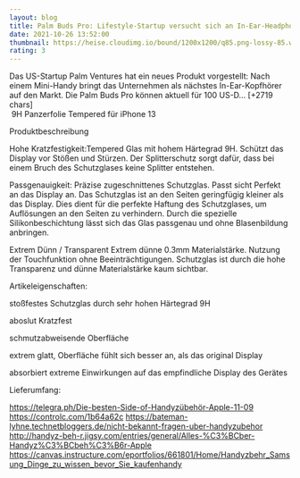 ```yaml
--- 
layout: blog
title: Palm Buds Pro: Lifestyle-Startup versucht sich an In-Ear-Headphones
date: 2021-10-26 13:52:00
thumbnail: https://heise.cloudimg.io/bound/1200x1200/q85.png-lossy-85.webp-lossy-85.foil1/_www-heise-de_/imgs/18/3/1/9/0/4/1/6/lighter-8b6afffb11e369fb.webp
rating: 3
---
```

Das US-Startup Palm Ventures hat ein neues Produkt vorgestellt: Nach einem Mini-Handy bringt das Unternehmen als nächstes In-Ear-Kopfhörer auf den Markt. Die Palm Buds Pro können aktuell für 100 US-D… [+2719 chars]</br>&nbsp;9H Panzerfolie Tempered für iPhone 13

Produktbeschreibung

Hohe Kratzfestigkeit:Tempered Glas mit hohem Härtegrad 9H. Schützt das Display vor Stößen und Stürzen.
Der Splitterschutz sorgt dafür, dass bei einem Bruch des Schutzglases keine Splitter entstehen.

Passgenauigkeit:
Präzise zugeschnittenes Schutzglas. Passt sicht Perfekt an das Display an.
Das Schutzglas ist an den Seiten geringfügig kleiner als das Display.
Dies dient für die perfekte Haftung des Schutzglases, um Auflösungen an den Seiten zu verhindern.
Durch die spezielle Silikonbeschichtung lässt sich das Glas passgenau und ohne Blasenbildung anbringen.

Extrem Dünn / Transparent
Extrem dünne 0.3mm Materialstärke. Nutzung der Touchfunktion ohne Beeinträchtigungen.
Schutzglas ist durch die hohe Transparenz und dünne Materialstärke kaum sichtbar.


Artikeleigenschaften:

stoßfestes Schutzglas durch sehr hohen Härtegrad 9H

aboslut Kratzfest

schmutzabweisende Oberfläche

extrem glatt, Oberfläche fühlt sich besser an, als das original Display

absorbiert extreme Einwirkungen auf das empfindliche Display des Gerätes

 


Lieferumfang:

 

https://telegra.ph/Die-besten-Side-of-Handyzübehör-Apple-11-09
https://controlc.com/1b64a62c
https://bateman-lyhne.technetbloggers.de/nicht-bekannt-fragen-uber-handyzubehor
http://handyz-beh-r.jigsy.com/entries/general/Alles-%C3%BCber-Handyz%C3%BCbeh%C3%B6r-Apple
https://canvas.instructure.com/eportfolios/661801/Home/Handyzbehr_Samsung_Dinge_zu_wissen_bevor_Sie_kaufen<a href="https://www.tuccar.de/category/handyzubehor">handy</a>